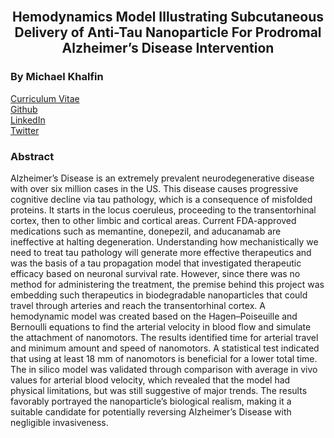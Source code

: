 <br/>
<div align="center">
  <h2 align="center">Hemodynamics Model Illustrating Subcutaneous Delivery of Anti-Tau Nanoparticle For Prodromal Alzheimer’s Disease Intervention</h2>
  <h3 align="left">By Michael Khalfin</h3>
  <p align="left">
    <a href="https://michael-khalfin.github.io/michael-khalfin-cv/">Curriculum Vitae</a>
    <br/>
    <a href="https://github.com/michael-khalfin">Github</a>
    <br/>
    <a href="https://www.linkedin.com/in/michael-khalfin-87551b20b/">LinkedIn</a>
    <br/>
    <a href="https://twitter.com/KhalfinMichael">Twitter</a>
    <br/>
  </p>
</div>

<div align="center">
  <h3 align="left">Abstract</h3>
  <p align="left">Alzheimer’s Disease is an extremely prevalent neurodegenerative disease with over six million cases in the US. This disease causes progressive cognitive decline via tau pathology, which is a consequence of misfolded proteins. It starts in the locus coeruleus, proceeding to the transentorhinal cortex, then to other limbic and cortical areas. Current FDA-approved medications such as memantine, donepezil, and aducanamab are ineffective at halting degeneration. Understanding how mechanistically we need to treat tau pathology will generate more effective therapeutics and was the basis of a tau propagation model that investigated therapeutic efficacy based on neuronal survival rate. However, since there was no method for administering the treatment, the premise behind this project was embedding such therapeutics in biodegradable nanoparticles that could travel through arteries and reach the transentorhinal cortex. A hemodynamic model was created based on the Hagen–Poiseuille and Bernoulli equations to find the arterial velocity in blood flow and simulate the attachment of nanomotors. The results identified time for arterial travel and minimum amount and speed of nanomotors. A statistical test indicated that using at least 18 mm of nanomotors is beneficial for a lower total time. The in silico model was validated through comparison with average in vivo values for arterial blood velocity, which revealed that the model had physical limitations, but was still suggestive of major trends. The results favorably portrayed the nanoparticle’s biological realism, making it a suitable candidate for potentially reversing Alzheimer’s Disease with negligible invasiveness.</p>
</div>
